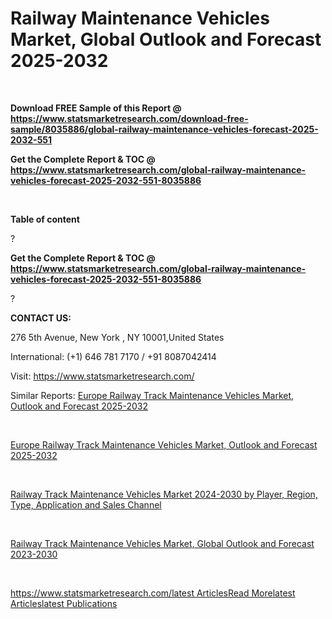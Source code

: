 <h1>Railway Maintenance Vehicles Market, Global Outlook and Forecast 2025-2032</h1><br/><p><strong>Download FREE Sample of this Report @ <a href="https://www.statsmarketresearch.com/download-free-sample/8035886/global-railway-maintenance-vehicles-forecast-2025-2032-551">https://www.statsmarketresearch.com/download-free-sample/8035886/global-railway-maintenance-vehicles-forecast-2025-2032-551</a></strong></p>
 
 
 
 <div><b>Get the Complete Report & TOC @ <a href="https://www.statsmarketresearch.com/global-railway-maintenance-vehicles-forecast-2025-2032-551-8035886">https://www.statsmarketresearch.com/global-railway-maintenance-vehicles-forecast-2025-2032-551-8035886</a></b></div>
 
 
 
 <p><br />
 
 <b>Table of content</b></p>
 
 
 
 <p>? </p>
 
 
 
 <div><b>Get the Complete Report & TOC @ <a href="https://www.statsmarketresearch.com/global-railway-maintenance-vehicles-forecast-2025-2032-551-8035886">https://www.statsmarketresearch.com/global-railway-maintenance-vehicles-forecast-2025-2032-551-8035886</a></b></div>
 
 
 
 <p>? </p>
 
 
 
 <p><b>CONTACT US:</b><br />
 
 276 5th Avenue, New York , NY 10001,United States<br />
 
 International: (+1) 646 781 7170 / +91 8087042414<br />
 
 Visit: <a href="https://www.statsmarketresearch.com/">https://www.statsmarketresearch.com/</a><br />
 
 Similar Reports: <a href="https://www.statsmarketresearch.com/global-railway-maintenance-vehicles-forecast-2025-2032-551-8035886">Europe Railway Track Maintenance Vehicles Market, Outlook and Forecast 2025-2032</a><br />
 
 <br />
 
 <a href="https://www.statsmarketresearch.com/global-railway-maintenance-vehicles-forecast-2025-2032-551-8035886">Europe Railway Track Maintenance Vehicles Market, Outlook and Forecast 2025-2032</a><br />
 
 <br />
 
 <a href="https://www.statsmarketresearch.com/global-railway-maintenance-vehicles-forecast-2025-2032-551-8035886">Railway Track Maintenance Vehicles Market 2024-2030 by Player, Region, Type, Application and Sales Channel</a><br />
 
 <br />
 
 <a href="https://www.statsmarketresearch.com/global-railway-maintenance-vehicles-forecast-2025-2032-551-8035886">Railway Track Maintenance Vehicles Market, Global Outlook and Forecast 2023-2030</a><br />
 
 <br />
 
 <a href="https://gyeongbokgung.com">https://www.statsmarketresearch.com/</a><a href="https://hallyeomaritime.com">latest Articles</a><a href="https://jingwansa.com">Read More</a><a href="https://nguoiviet.jp/">latest Articles</a><a href="https://www.intelmarketresearch.com/">latest Publications</a></p>